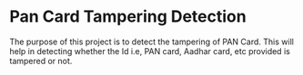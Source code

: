 # Pan Card Tampering Detection


The purpose of this project is to detect the tampering of PAN Card. This will help in detecting whether the Id i.e, PAN card, Aadhar card, etc provided is tampered or not.
